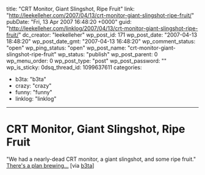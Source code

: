 title: "CRT Monitor, Giant Slingshot, Ripe Fruit"
link: "http://leekelleher.com/2007/04/13/crt-monitor-giant-slingshot-ripe-fruit/"
pubDate: "Fri, 13 Apr 2007 16:48:20 +0000"
guid: "http://leekelleher.com/linklog/2007/04/13/crt-monitor-giant-slingshot-ripe-fruit/"
dc_creator: "leekelleher"
wp_post_id: 171
wp_post_date: "2007-04-13 18:48:20"
wp_post_date_gmt: "2007-04-13 16:48:20"
wp_comment_status: "open"
wp_ping_status: "open"
wp_post_name: "crt-monitor-giant-slingshot-ripe-fruit"
wp_status: "publish"
wp_post_parent: 0
wp_menu_order: 0
wp_post_type: "post"
wp_post_password: ""
wp_is_sticky: 0dsq_thread_id: 1099637611
categories:
  - b3ta: "b3ta"
  - crazy: "crazy"
  - funny: "funny"
  - linklog: "linklog"

---

# CRT Monitor, Giant Slingshot, Ripe Fruit

"We had a nearly-dead CRT monitor, a giant
slingshot, and some ripe fruit." <a href="http://www.thomasscott.net/slingshot/">There's a plan brewing...</a> [via <a href="http://b3ta.com/newsletter/issue272/">b3ta</a>]